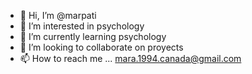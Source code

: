 - 👋 Hi, I’m @marpati
- 👀 I’m interested in psychology
- 🌱 I’m currently learning psychology
- 💞️ I’m looking to collaborate on proyects
- 📫 How to reach me ... mara.1994.canada@gmail.com

<!---
marpati/marpati is a ✨ special ✨ repository because its `README.md` (this file) appears on your GitHub profile.
You can click the Preview link to take a look at your changes.
--->
